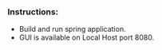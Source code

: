 ### **Instructions:**
- Build and run spring application.
- GUI is available on Local Host port 8080.
